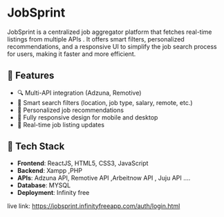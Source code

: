 # JobSprint
JobSprint is a centralized job aggregator platform that fetches real-time listings from multiple APIs . It offers smart filters, personalized recommendations, and a responsive UI to simplify the job search process for users, making it faster and more efficient.

## 🌟 Features

- 🔍 Multi-API integration (Adzuna, Remotive)
- 🧠 Smart search filters (location, job type, salary, remote, etc.)
- 💼 Personalized job recommendations
- 📱 Fully responsive design for mobile and desktop
- 🔄 Real-time job listing updates

## 🚀 Tech Stack
- **Frontend**: ReactJS, HTML5, CSS3, JavaScript
- **Backend**: Xampp ,PHP
- **APIs**: Adzuna API, Remotive API ,Arbeitnow API , Juju API .... 
- **Database**: MYSQL
- **Deployment**: Infinity free

live link: https://jobsprint.infinityfreeapp.com/auth/login.html

